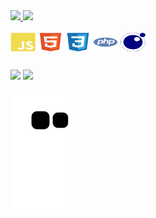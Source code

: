 <div>
  <a href="https://github.com/MrLuisC15">
  <img height="165em" src="https://github-readme-stats-mrluisc15.vercel.app/api?username=MrLuisC15&show_icons=true&theme=tokyonight"/>
  <img height="165em" src="https://github-readme-stats-mrluisc15.vercel.app/api/top-langs/?username=MrLuisC15&layout=compact&langs_count=16&theme=tokyonight"/>
  </a>
</div>
<div style="display: inline_block"><br>
  <img align="center" alt="LuisC-Js" height="30" width="40" src="https://raw.githubusercontent.com/devicons/devicon/master/icons/javascript/javascript-plain.svg">
  <img align="center" alt="LuisC-HTML" height="30" width="40" src="https://raw.githubusercontent.com/devicons/devicon/master/icons/html5/html5-original.svg">
  <img align="center" alt="LuisC-CSS" height="30" width="40" src="https://raw.githubusercontent.com/devicons/devicon/master/icons/css3/css3-original.svg">
  <img align="center" alt="LuisC-PHP" height="30" width="40" src="https://raw.githubusercontent.com/devicons/devicon/master/icons/php/php-plain.svg">
  <img align="center" alt="LuisC-Lua" height="30" width="40" src="https://raw.githubusercontent.com/devicons/devicon/master/icons/lua/lua-plain.svg">
</div>
  
  ##
 
<div> 
  <a href = "mailto:mrluisc15@gmail.com"><img src="https://img.shields.io/badge/-Gmail-%23333?style=for-the-badge&logo=gmail&logoColor=white" target="_blank"></a>
  <a href="https://www.linkedin.com/in/luis-carlos-marzal-de-la-concepci%C3%B3n-88a496213/" target="_blank"><img src="https://img.shields.io/badge/-LinkedIn-%230077B5?style=for-the-badge&logo=linkedin&logoColor=white" target="_blank"></a> 
 
  ![Snake animation](https://github.com/rafaballerini/rafaballerini/blob/output/github-contribution-grid-snake.svg)
 
</div>

